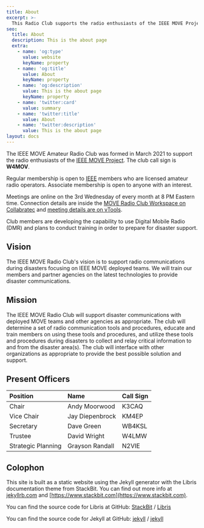 ```yaml
---
title: About
excerpt: >-
  This Radio Club supports the radio enthusiasts of the IEEE MOVE Project.
seo:
  title: About
  description: This is the about page
  extra:
    - name: 'og:type'
      value: website
      keyName: property
    - name: 'og:title'
      value: About
      keyName: property
    - name: 'og:description'
      value: This is the about page
      keyName: property
    - name: 'twitter:card'
      value: summary
    - name: 'twitter:title'
      value: About
    - name: 'twitter:description'
      value: This is the about page
layout: docs
---
```


The IEEE MOVE Amateur Radio Club was formed in March 2021 to support the radio enthusiasts of the [IEEE MOVE Project][].  The club call sign is **W4MOV**.

Regular membership is open to [IEEE][] members who are licensed amateur radio operators. Associate membership is open to anyone with an interest.

Meetings are online on the 3rd Wednesday of every month at 8 PM Eastern time.  Connection details are inside the [MOVE Radio Club Workspace on Collabratec][CTlink] and [meeting details are on vTools][vTools].

[CTlink]: https://ieee-collabratec.ieee.org/app/workspaces/7513/IEEE-MOVE-Radio-Club/activities
[vTools]: https://events.vtools.ieee.org/events/search?utf8=%E2%9C%93&_sub=true&q=IEEE+MOVE+Radio+Club&ou=&d=Upcoming&commit=Search

Club members are developing the capability to use Digital Mobile Radio (DMR) and plans to conduct training in order to prepare for disaster support.

## Vision

The IEEE MOVE Radio Club's vision is to support radio communications during disasters focusing on IEEE MOVE deployed teams. We will train our members and partner agencies on the latest technologies to provide disaster communications.

## Mission

The IEEE MOVE Radio Club will support disaster communications with deployed MOVE teams and other agencies as appropriate.  The club will determine a set of radio communication tools and procedures, educate and train members on using these tools and procedures, and utilize these tools and procedures during disasters to collect and relay critical information to and from the disaster area(s). The club will interface with other organizations as appropriate to provide the best possible solution and support.

## Present Officers

| Position           | Name            | Call Sign |
|:-------------------|:----------------|:----------|
| Chair              | Andy Moorwood   | K3CAQ     |
| Vice Chair         | Jay Diepenbrock | KM4EP     |
| Secretary          | Dave Green      | WB4KSL    |
| Trustee            | David Wright    | W4LMW     |
| Strategic Planning | Grayson Randall | N2VIE     |


## Colophon

This site is built as a static website using the Jekyll generator with the Libris documentation theme from StackBit. You can find out more info at [jekyllrb.com](https://jekyllrb.com/) and
[https://www.stackbit.com](https://www.stackbit.com).

You can find the source code for Libris at GitHub:
[StackBit][stackbit-organization] / [Libris](https://github.com/stackbit/stackbit-theme-libris)

You can find the source code for Jekyll at GitHub:
[jekyll][jekyll-organization] /
[jekyll](https://github.com/jekyll/jekyll)


[stackbit-organization]: https://github.com/stackbit
[jekyll-organization]: https://github.com/jekyll
[IEEE MOVE Project]: https://https://move.ieeeusa.org/
[IEEE]: https://ieee.org
